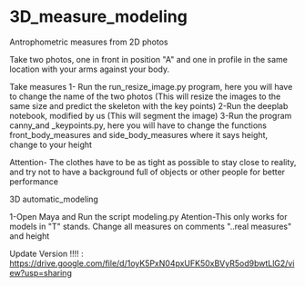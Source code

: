 # 3D_measure_modeling
Antrophometric measures from 2D photos 

Take two photos, one in front in position "A" and one in profile in the same location with your arms against your body.

Take measures
1- Run the run_resize_image.py program, here you will have to change the name of the two photos
(This will resize the images to the same size and predict the skeleton with the key points)
2-Run the deeplab notebook, modified by us (This will segment the image)
3-Run the program canny_and _keypoints.py, here you will have to change the functions front_body_measures and side_body_measures where it says height, change to your height

Attention- The clothes have to be as tight as possible to stay close to reality, and try not to have a background full of objects or other people for better performance

3D automatic_modeling

1-Open Maya and Run the script modeling.py 
Atention-This only works for  models in "T" stands. 
Change all measures on comments "..real measures" and height  


Update Version !!!! : https://drive.google.com/file/d/1oyK5PxN04pxUFK50xBVyR5od9bwtLlG2/view?usp=sharing
